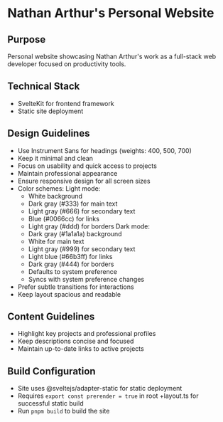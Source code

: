 # Nathan Arthur's Personal Website

## Purpose
Personal website showcasing Nathan Arthur's work as a full-stack web developer focused on productivity tools.

## Technical Stack
- SvelteKit for frontend framework
- Static site deployment

## Design Guidelines
- Use Instrument Sans for headings (weights: 400, 500, 700)
- Keep it minimal and clean
- Focus on usability and quick access to projects
- Maintain professional appearance
- Ensure responsive design for all screen sizes
- Color schemes:
  Light mode:
  - White background
  - Dark gray (#333) for main text
  - Light gray (#666) for secondary text
  - Blue (#0066cc) for links
  - Light gray (#ddd) for borders
  Dark mode:
  - Dark gray (#1a1a1a) background
  - White for main text
  - Light gray (#999) for secondary text
  - Light blue (#66b3ff) for links
  - Dark gray (#444) for borders
  - Defaults to system preference
  - Syncs with system preference changes
- Prefer subtle transitions for interactions
- Keep layout spacious and readable

## Content Guidelines
- Highlight key projects and professional profiles
- Keep descriptions concise and focused
- Maintain up-to-date links to active projects

## Build Configuration
- Site uses @sveltejs/adapter-static for static deployment
- Requires `export const prerender = true` in root +layout.ts for successful static build
- Run `pnpm build` to build the site
